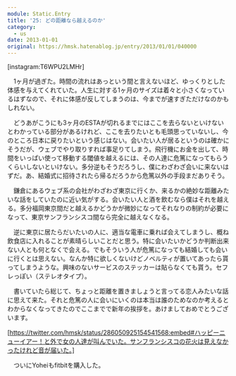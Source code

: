 ```yaml
---
module: Static.Entry
title: '25: どの距離なら越えるのか'
category:
  - us
date: 2013-01-01
original: https://hmsk.hatenablog.jp/entry/2013/01/01/040000
---
```


[instagram:T6WPU2LMHr]

　1ヶ月が過ぎた。時間の流れはあっという間と言えないほど、ゆっくりとした体感を与えてくれていた。人生に対する1ヶ月のサイズは着々と小さくなっているはずなので、それに体感が反してしまうのは、今までが速すぎただけなのかもしれない。

　どうあがこうにも3ヶ月のESTAが切れるまでにはここを去らないといけないとわかっている部分があるけれど、ここを去りたいとも毛頭思っていないし、今のところ日本に戻りたいという感じはない。会いたい人が居るというのは確かにそうだが、ウェブでやり取りすれば事足りてしまう。飛行機にお金を出して、時間をいっぱい使って移動する閾値を越えるには、その人達に危篤になってもらうくらいしないといけない。多分逆もそうだろうし、僕にわざわざ会いに来ないはずだ。あ、結婚式に招待されたら帰るだろうから危篤以外の手段まだありそう。

　鎌倉にあるウェブ系の会社がわざわざ東京に行くか、来るかの絶妙な距離みたいな話をしていたのに近い気がする。会いたい人と酒を飲むなら僕はそれを越える。多分福岡東京間だと越えるかどうかが微妙になってそれなりの制約が必要になって、東京サンフランシスコ間なら完全に越えなくなる。

　逆に東京に居たらだいたいの人に、適当な電車に乗れば会えてしまうし、概ね飲食店に入れることが素晴らしいことだと思う。特に会いたいかどうか判断出来ない人とも何となくで会える。でもそういう人が危篤になっても結婚しても会いに行くとは思えない。なんか特に欲しくないけどノベルティが置いてあったら貰ってしまうような。興味のないサービスのステッカーは貼らなくても貰う。セフレっぽい（ステレオタイプ）。

　書いていたら総じて、ちょっと距離を置きましょうと言ってる恋人みたいな話に思えて来た。それと危篤の人に会いにいくのは本当は誰のためなのか考えるとわからなくなってきたのでここまでで新年の挨拶を。あけましておめでとうございます。

[https://twitter.com/hmsk/status/286050925154541568:embed#ハッピーニューイアー！と外で女の人達が叫んでいた。サンフランシスコの花火は見えなかったけれど音が届いた。]

　ついにYoheiもfitbitを購入した。
